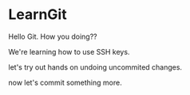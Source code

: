 # LearnGit

Hello Git. How you doing??

We're learning how to use SSH keys.

let's try out hands on undoing uncommited changes.

now let's commit something more.
